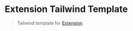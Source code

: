 # Extension Tailwind Template

> Tailwind template for [Extension](https://github.com/cezaraugusto/extension).

